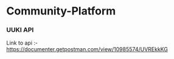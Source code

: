 # Community-Platform

### UUKI API

Link to api :- https://documenter.getpostman.com/view/10985574/UVREkkKG
